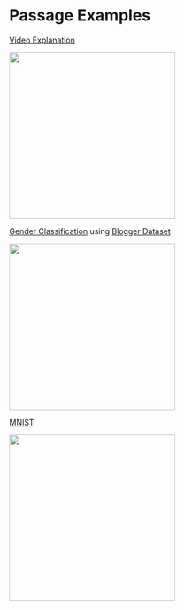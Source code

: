 **Passage Examples**
===================
[Video Explanation](https://www.youtube.com/watch?v=VINCQghQRuM)

<a href="https://www.youtube.com/watch?v=VINCQghQRuM"><img src="http://i.imgur.com/UGYEeEi.png" height="300"></a>

[Gender Classification](https://github.com/IndicoDataSolutions/Passage/blob/master/examples/gender.py) using [Blogger Dataset](http://goo.gl/EbWA1u)

<a href="https://github.com/IndicoDataSolutions/Passage/blob/master/examples/gender.py"><img src="http://i.imgur.com/oKvtBDU.jpg" height="300"></a>

[MNIST](https://github.com/IndicoDataSolutions/Passage/blob/master/examples/mnist.py)

<a href="https://github.com/IndicoDataSolutions/Passage/blob/master/examples/mnist.py"><img src="http://i.imgur.com/vOFDzy9.png" height="300"></a>
